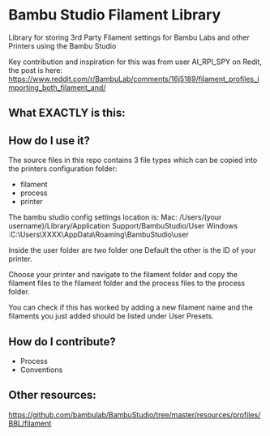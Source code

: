 # Bambu Studio Filament Library
Library for storing 3rd Party Filament settings for Bambu Labs and other Printers using the Bambu Studio

Key contribution and inspiration for this was from user AI_RPI_SPY on Redit, the post is here: https://www.reddit.com/r/BambuLab/comments/16j5189/filament_profiles_importing_both_filament_and/

## What EXACTLY is this:

## How do I use it?
The source files in this repo contains 3 file types which can be copied into the printers configuration folder:
- filament
- process
- printer

The bambu studio config settings location is:
Mac: /Users/(your username)/Library/Application Support/BambuStudio/User
Windows :C:\Users\XXXX\AppData\Roaming\BambuStudio\user

Inside the user folder are two folder one Default the other is the ID of your printer.

Choose your printer and navigate to the filament folder and copy the filament files to the filament folder and the process files to the process folder.

You can check if this has worked by adding a new filament name and the filaments you just added should be listed under User Presets.

## How do I contribute?
- Process
- Conventions


## Other resources:
https://github.com/bambulab/BambuStudio/tree/master/resources/profiles/BBL/filament
